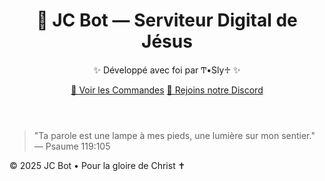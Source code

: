 <!DOCTYPE html>
<html lang="fr">
<head>
  <meta charset="UTF-8" />
  <meta name="viewport" content="width=device-width, initial-scale=1.0"/>
  <title>JC Bot ✝️</title>
  <link rel="stylesheet" href="style.css" />
</head>
<body>
  <header>
    <h1>🤖 JC Bot — Serviteur Digital de Jésus</h1>
    <p>✨ Développé avec foi par Ͳ•Sly♱ ✨</p>
    <a href="commands.html" class="btn">📜 Voir les Commandes</a>
    <a href="https://discord.gg/WtYRztrTpP" class="btn">📌 Rejoins notre Discord</a>
  </header>

  <main>
    <section class="verse">
      <blockquote>
        "Ta parole est une lampe à mes pieds, une lumière sur mon sentier."  
        <span>— Psaume 119:105</span>
      </blockquote>
    </section>
  </main>

  <footer>
    <p>© 2025 JC Bot • Pour la gloire de Christ ✝️</p>
  </footer>
</body>
</html>
